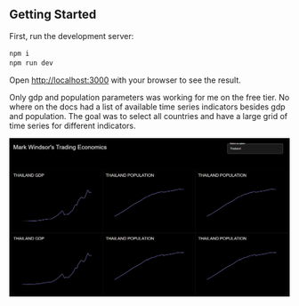 
## Getting Started

First, run the development server:

```bash
npm i
npm run dev
```

Open [http://localhost:3000](http://localhost:3000) with your browser to see the result.

Only gdp and population parameters was working for me on the free tier. No where on the docs had a list of available time series indicators besides gdp and population. The goal was to select all countries and have a large grid of time series for different indicators.

![sample](./tradingEcon.png)